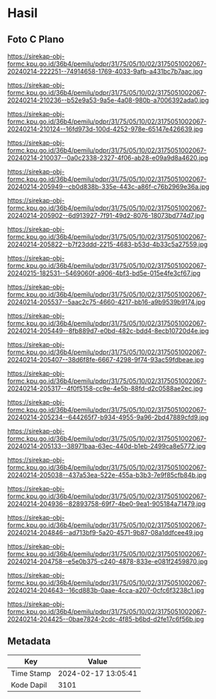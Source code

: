 # Hasil

## Foto C Plano

https://sirekap-obj-formc.kpu.go.id/36b4/pemilu/pdpr/31/75/05/10/02/3175051002067-20240214-222251--74914658-1769-4033-9afb-a431bc7b7aac.jpg

https://sirekap-obj-formc.kpu.go.id/36b4/pemilu/pdpr/31/75/05/10/02/3175051002067-20240214-210236--b52e9a53-9a5e-4a08-980b-a7006392ada0.jpg

https://sirekap-obj-formc.kpu.go.id/36b4/pemilu/pdpr/31/75/05/10/02/3175051002067-20240214-210124--16fd973d-100d-4252-978e-65147e426639.jpg

https://sirekap-obj-formc.kpu.go.id/36b4/pemilu/pdpr/31/75/05/10/02/3175051002067-20240214-210037--0a0c2338-2327-4f06-ab28-e09a9d8a4620.jpg

https://sirekap-obj-formc.kpu.go.id/36b4/pemilu/pdpr/31/75/05/10/02/3175051002067-20240214-205949--cb0d838b-335e-443c-a86f-c76b2969e36a.jpg

https://sirekap-obj-formc.kpu.go.id/36b4/pemilu/pdpr/31/75/05/10/02/3175051002067-20240214-205902--6d913927-7f91-49d2-8076-18073bd774d7.jpg

https://sirekap-obj-formc.kpu.go.id/36b4/pemilu/pdpr/31/75/05/10/02/3175051002067-20240214-205822--b7f23ddd-2215-4683-b53d-4b33c5a27559.jpg

https://sirekap-obj-formc.kpu.go.id/36b4/pemilu/pdpr/31/75/05/10/02/3175051002067-20240215-182531--5469060f-a906-4bf3-bd5e-015e4fe3cf67.jpg

https://sirekap-obj-formc.kpu.go.id/36b4/pemilu/pdpr/31/75/05/10/02/3175051002067-20240214-205537--5aac2c75-4660-4217-bb16-a9b9539b9174.jpg

https://sirekap-obj-formc.kpu.go.id/36b4/pemilu/pdpr/31/75/05/10/02/3175051002067-20240214-205449--8fb889d7-e0bd-482c-bdd4-8ecb10720d4e.jpg

https://sirekap-obj-formc.kpu.go.id/36b4/pemilu/pdpr/31/75/05/10/02/3175051002067-20240214-205407--38d6f8fe-6667-4298-9f74-93ac59fdbeae.jpg

https://sirekap-obj-formc.kpu.go.id/36b4/pemilu/pdpr/31/75/05/10/02/3175051002067-20240214-205317--4f0f5158-cc9e-4e5b-88fd-d2c0588ae2ec.jpg

https://sirekap-obj-formc.kpu.go.id/36b4/pemilu/pdpr/31/75/05/10/02/3175051002067-20240214-205234--644265f7-b934-4955-9a96-2bd47889cfd9.jpg

https://sirekap-obj-formc.kpu.go.id/36b4/pemilu/pdpr/31/75/05/10/02/3175051002067-20240214-205133--38971baa-63ec-440d-b1eb-2499ca8e5772.jpg

https://sirekap-obj-formc.kpu.go.id/36b4/pemilu/pdpr/31/75/05/10/02/3175051002067-20240214-205038--437a53ea-522e-455a-b3b3-7e9f85cfb84b.jpg

https://sirekap-obj-formc.kpu.go.id/36b4/pemilu/pdpr/31/75/05/10/02/3175051002067-20240214-204936--82893758-69f7-4be0-9ea1-905184a71479.jpg

https://sirekap-obj-formc.kpu.go.id/36b4/pemilu/pdpr/31/75/05/10/02/3175051002067-20240214-204846--ad713bf9-5a20-4571-9b87-08a1ddfcee49.jpg

https://sirekap-obj-formc.kpu.go.id/36b4/pemilu/pdpr/31/75/05/10/02/3175051002067-20240214-204758--e5e0b375-c240-4878-833e-e081f2459870.jpg

https://sirekap-obj-formc.kpu.go.id/36b4/pemilu/pdpr/31/75/05/10/02/3175051002067-20240214-204643--16cd883b-0aae-4cca-a207-0cfc6f3238c1.jpg

https://sirekap-obj-formc.kpu.go.id/36b4/pemilu/pdpr/31/75/05/10/02/3175051002067-20240214-204425--0bae7824-2cdc-4f85-b6bd-d2fe17c6f56b.jpg


## Metadata

| Key        | Value               |
| ---------- | ------------------- |
| Time Stamp | 2024-02-17 13:05:41 |
| Kode Dapil | 3101                |



